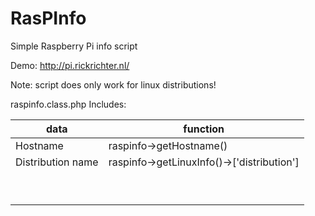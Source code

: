 # RasPInfo
Simple Raspberry Pi info script

Demo: http://pi.rickrichter.nl/

Note: script does only work for linux distributions!

raspinfo.class.php Includes:

| data | function |
| ------------- | ----------- |
| Hostname | raspinfo->getHostname() |
| Distribution name | raspinfo->getLinuxInfo()->['distribution'] |
| | |
| | |
| | |
| | |
| | |
| | |
| | |
| | |
| | |
